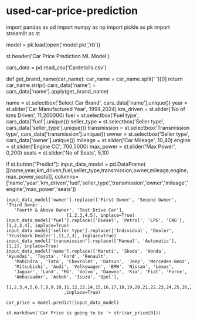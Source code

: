 # used-car-price-prediction
import pandas as pd 
import numpy as np 
import pickle as pk 
import streamlit as st

model = pk.load(open('model.pkl','rb'))

st.header('Car Price Prediction ML Model')

cars_data = pd.read_csv('Cardetails.csv')

def get_brand_name(car_name):
    car_name = car_name.split(' ')[0]
    return car_name.strip()
cars_data['name'] = cars_data['name'].apply(get_brand_name)

name = st.selectbox('Select Car Brand', cars_data['name'].unique())
year = st.slider('Car Manufactured Year', 1994,2024)
km_driven = st.slider('No of kms Driven', 11,200000)
fuel = st.selectbox('Fuel type', cars_data['fuel'].unique())
seller_type = st.selectbox('Seller  type', cars_data['seller_type'].unique())
transmission = st.selectbox('Transmission type', cars_data['transmission'].unique())
owner = st.selectbox('Seller  type', cars_data['owner'].unique())
mileage = st.slider('Car Mileage', 10,40)
engine = st.slider('Engine CC', 700,5000)
max_power = st.slider('Max Power', 0,200)
seats = st.slider('No of Seats', 5,10)


if st.button("Predict"):
    input_data_model = pd.DataFrame(
    [[name,year,km_driven,fuel,seller_type,transmission,owner,mileage,engine,max_power,seats]],
    columns=['name','year','km_driven','fuel','seller_type','transmission','owner','mileage','engine','max_power','seats'])
    
    input_data_model['owner'].replace(['First Owner', 'Second Owner', 'Third Owner',
       'Fourth & Above Owner', 'Test Drive Car'],
                           [1,2,3,4,5], inplace=True)
    input_data_model['fuel'].replace(['Diesel', 'Petrol', 'LPG', 'CNG'],[1,2,3,4], inplace=True)
    input_data_model['seller_type'].replace(['Individual', 'Dealer', 'Trustmark Dealer'],[1,2,3], inplace=True)
    input_data_model['transmission'].replace(['Manual', 'Automatic'],[1,2], inplace=True)
    input_data_model['name'].replace(['Maruti', 'Skoda', 'Honda', 'Hyundai', 'Toyota', 'Ford', 'Renault',
       'Mahindra', 'Tata', 'Chevrolet', 'Datsun', 'Jeep', 'Mercedes-Benz',
       'Mitsubishi', 'Audi', 'Volkswagen', 'BMW', 'Nissan', 'Lexus',
       'Jaguar', 'Land', 'MG', 'Volvo', 'Daewoo', 'Kia', 'Fiat', 'Force',
       'Ambassador', 'Ashok', 'Isuzu', 'Opel'],
                          [1,2,3,4,5,6,7,8,9,10,11,12,13,14,15,16,17,18,19,20,21,22,23,24,25,26,27,28,29,30,31]
                          ,inplace=True)

    car_price = model.predict(input_data_model)

    st.markdown('Car Price is going to be '+ str(car_price[0]))

